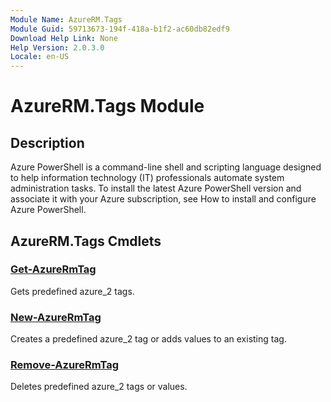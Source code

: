 ```yaml
---
Module Name: AzureRM.Tags
Module Guid: 59713673-194f-418a-b1f2-ac60db82edf9
Download Help Link: None
Help Version: 2.0.3.0
Locale: en-US
---
```


# AzureRM.Tags Module
## Description
Azure PowerShell is a command-line shell and scripting language designed to help information technology (IT) professionals automate system administration tasks. To install the latest Azure PowerShell version and associate it with your Azure subscription, see How to install and configure Azure PowerShell.

## AzureRM.Tags Cmdlets
### [Get-AzureRmTag](.\Get-AzureRmTag.md)
Gets predefined azure_2 tags.


### [New-AzureRmTag](.\New-AzureRmTag.md)
Creates a predefined azure_2 tag or adds values to an existing tag.


### [Remove-AzureRmTag](.\Remove-AzureRmTag.md)
Deletes predefined azure_2 tags or values.



